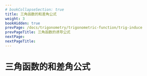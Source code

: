 ```yaml
---
# bookCollapseSection: true
title: 三角函数的和差角公式
weight: 3
bookHidden: true
prevPage: /docs/trigonometry/trigonometric-function/trig-induce
prevPageTitle: 三角函数的诱导公式
nextPage: 
nextPageTitle: 
---
```


# 三角函数的和差角公式

